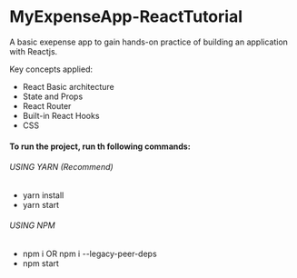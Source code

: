 # MyExpenseApp-ReactTutorial
A basic exepense app to gain hands-on practice of building an application with Reactjs.

Key concepts applied:
  - React Basic architecture 
  - State and Props
  - React Router
  - Built-in React Hooks
  - CSS

#### To run the project, run th following commands:
###### USING YARN (Recommend)

- yarn install
- yarn start

###### USING NPM

- npm i OR npm i --legacy-peer-deps
- npm start


